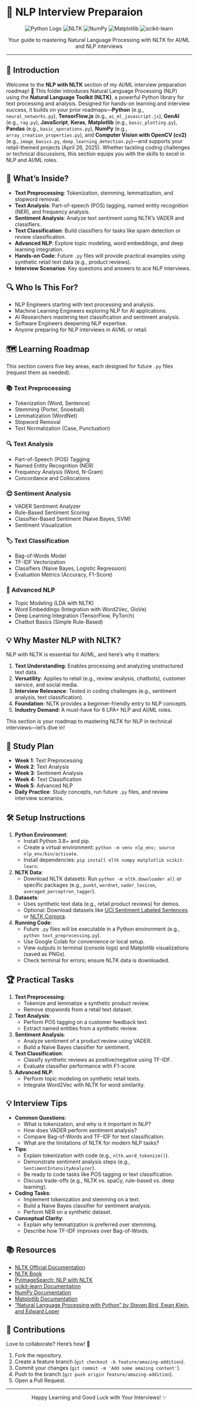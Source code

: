 # 📝 NLP Interview Preparaion

<div align="center">
  <img src="https://img.shields.io/badge/Python-3776AB?style=for-the-badge&logo=python&logoColor=white" alt="Python Logo" />
  <img src="https://img.shields.io/badge/NLTK-4B8BBE?style=for-the-badge&logo=python&logoColor=white" alt="NLTK" />
  <img src="https://img.shields.io/badge/NumPy-013243?style=for-the-badge&logo=numpy&logoColor=white" alt="NumPy" />
  <img src="https://img.shields.io/badge/Matplotlib-11557C?style=for-the-badge&logo=matplotlib&logoColor=white" alt="Matplotlib" />
  <img src="https://img.shields.io/badge/scikit_learn-F7931E?style=for-the-badge&logo=scikit-learn&logoColor=white" alt="scikit-learn" />
</div>
<p align="center">Your guide to mastering Natural Language Processing with NLTK for AI/ML and NLP interviews</p>

---

## 📖 Introduction

Welcome to the **NLP with NLTK** section of my AI/ML interview preparation roadmap! 🚀 This folder introduces Natural Language Processing (NLP) using the **Natural Language Toolkit (NLTK)**, a powerful Python library for text processing and analysis. Designed for hands-on learning and interview success, it builds on your prior roadmaps—**Python** (e.g., `neural_networks.py`), **TensorFlow.js** (e.g., `ai_ml_javascript.js`), **GenAI** (e.g., `rag.py`), **JavaScript**, **Keras**, **Matplotlib** (e.g., `basic_plotting.py`), **Pandas** (e.g., `basic_operations.py`), **NumPy** (e.g., `array_creation_properties.py`), and **Computer Vision with OpenCV (cv2)** (e.g., `image_basics.py`, `deep_learning_detection.py`)—and supports your retail-themed projects (April 26, 2025). Whether tackling coding challenges or technical discussions, this section equips you with the skills to excel in NLP and AI/ML roles.

## 🌟 What’s Inside?

- **Text Preprocessing**: Tokenization, stemming, lemmatization, and stopword removal.
- **Text Analysis**: Part-of-speech (POS) tagging, named entity recognition (NER), and frequency analysis.
- **Sentiment Analysis**: Analyze text sentiment using NLTK’s VADER and classifiers.
- **Text Classification**: Build classifiers for tasks like spam detection or review classification.
- **Advanced NLP**: Explore topic modeling, word embeddings, and deep learning integration.
- **Hands-on Code**: Future `.py` files will provide practical examples using synthetic retail text data (e.g., product reviews).
- **Interview Scenarios**: Key questions and answers to ace NLP interviews.

## 🔍 Who Is This For?

- NLP Engineers starting with text processing and analysis.
- Machine Learning Engineers exploring NLP for AI applications.
- AI Researchers mastering text classification and sentiment analysis.
- Software Engineers deepening NLP expertise.
- Anyone preparing for NLP interviews in AI/ML or retail.

## 🗺️ Learning Roadmap

This section covers five key areas, each designed for future `.py` files (request them as needed):

### 📚 Text Preprocessing
- Tokenization (Word, Sentence)
- Stemming (Porter, Snowball)
- Lemmatization (WordNet)
- Stopword Removal
- Text Normalization (Case, Punctuation)

### 🔍 Text Analysis
- Part-of-Speech (POS) Tagging
- Named Entity Recognition (NER)
- Frequency Analysis (Word, N-Gram)
- Concordance and Collocations

### 😊 Sentiment Analysis
- VADER Sentiment Analyzer
- Rule-Based Sentiment Scoring
- Classifier-Based Sentiment (Naive Bayes, SVM)
- Sentiment Visualization

### 🏷️ Text Classification
- Bag-of-Words Model
- TF-IDF Vectorization
- Classifiers (Naive Bayes, Logistic Regression)
- Evaluation Metrics (Accuracy, F1-Score)

### 🚀 Advanced NLP
- Topic Modeling (LDA with NLTK)
- Word Embeddings (Integration with Word2Vec, GloVe)
- Deep Learning Integration (TensorFlow, PyTorch)
- Chatbot Basics (Simple Rule-Based)

## 💡 Why Master NLP with NLTK?

NLP with NLTK is essential for AI/ML, and here’s why it matters:
1. **Text Understanding**: Enables processing and analyzing unstructured text data.
2. **Versatility**: Applies to retail (e.g., review analysis, chatbots), customer service, and social media.
3. **Interview Relevance**: Tested in coding challenges (e.g., sentiment analysis, text classification).
4. **Foundation**: NLTK provides a beginner-friendly entry to NLP concepts.
5. **Industry Demand**: A must-have for 6 LPA+ NLP and AI/ML roles.

This section is your roadmap to mastering NLTK for NLP in technical interviews—let’s dive in!

## 📆 Study Plan

- **Week 1**: Text Preprocessing
- **Week 2**: Text Analysis
- **Week 3**: Sentiment Analysis
- **Week 4**: Text Classification
- **Week 5**: Advanced NLP
- **Daily Practice**: Study concepts, run future `.py` files, and review interview scenarios.

## 🛠️ Setup Instructions

1. **Python Environment**:
   - Install Python 3.8+ and pip.
   - Create a virtual environment: `python -m venv nlp_env; source nlp_env/bin/activate`.
   - Install dependencies: `pip install nltk numpy matplotlib scikit-learn`.
2. **NLTK Data**:
   - Download NLTK datasets: Run `python -m nltk.downloader all` or specific packages (e.g., `punkt`, `wordnet`, `vader_lexicon`, `averaged_perceptron_tagger`).
3. **Datasets**:
   - Uses synthetic text data (e.g., retail product reviews) for demos.
   - Optional: Download datasets like [UCI Sentiment Labeled Sentences](https://archive.ics.uci.edu/ml/datasets/Sentiment+Labelled+Sentences) or [NLTK Corpora](https://www.nltk.org/data.html).
4. **Running Code**:
   - Future `.py` files will be executable in a Python environment (e.g., `python text_preprocessing.py`).
   - Use Google Colab for convenience or local setup.
   - View outputs in terminal (console logs) and Matplotlib visualizations (saved as PNGs).
   - Check terminal for errors; ensure NLTK data is downloaded.

## 🏆 Practical Tasks

1. **Text Preprocessing**:
   - Tokenize and lemmatize a synthetic product review.
   - Remove stopwords from a retail text dataset.
2. **Text Analysis**:
   - Perform POS tagging on a customer feedback text.
   - Extract named entities from a synthetic review.
3. **Sentiment Analysis**:
   - Analyze sentiment of a product review using VADER.
   - Build a Naive Bayes classifier for sentiment.
4. **Text Classification**:
   - Classify synthetic reviews as positive/negative using TF-IDF.
   - Evaluate classifier performance with F1-score.
5. **Advanced NLP**:
   - Perform topic modeling on synthetic retail texts.
   - Integrate Word2Vec with NLTK for word similarity.

## 💡 Interview Tips

- **Common Questions**:
  - What is tokenization, and why is it important in NLP?
  - How does VADER perform sentiment analysis?
  - Compare Bag-of-Words and TF-IDF for text classification.
  - What are the limitations of NLTK for modern NLP tasks?
- **Tips**:
  - Explain tokenization with code (e.g., `nltk.word_tokenize()`).
  - Demonstrate sentiment analysis steps (e.g., `SentimentIntensityAnalyzer`).
  - Be ready to code tasks like POS tagging or text classification.
  - Discuss trade-offs (e.g., NLTK vs. spaCy, rule-based vs. deep learning).
- **Coding Tasks**:
  - Implement tokenization and stemming on a text.
  - Build a Naive Bayes classifier for sentiment analysis.
  - Perform NER on a synthetic dataset.
- **Conceptual Clarity**:
  - Explain why lemmatization is preferred over stemming.
  - Describe how TF-IDF improves over Bag-of-Words.

## 📚 Resources

- [NLTK Official Documentation](https://www.nltk.org/)
- [NLTK Book](https://www.nltk.org/book/)
- [PyImageSearch: NLP with NLTK](https://www.pyimagesearch.com/category/nlp/)
- [scikit-learn Documentation](https://scikit-learn.org/stable/)
- [NumPy Documentation](https://numpy.org/doc/)
- [Matplotlib Documentation](https://matplotlib.org/stable/contents.html)
- [“Natural Language Processing with Python” by Steven Bird, Ewan Klein, and Edward Loper](https://www.nltk.org/book/)

## 🤝 Contributions

Love to collaborate? Here’s how! 🌟
1. Fork the repository.
2. Create a feature branch (`git checkout -b feature/amazing-addition`).
3. Commit your changes (`git commit -m 'Add some amazing content'`).
4. Push to the branch (`git push origin feature/amazing-addition`).
5. Open a Pull Request.

---

<div align="center">
  <p>Happy Learning and Good Luck with Your Interviews! ✨</p>
</div>